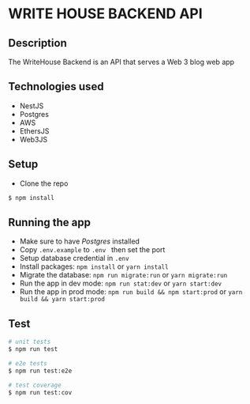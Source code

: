 # WRITE HOUSE BACKEND API

## Description

The WriteHouse Backend is an API that serves a Web 3 blog web app

## Technologies used

- NestJS
- Postgres
- AWS
- EthersJS
- Web3JS

## Setup

- Clone the repo

```bash
$ npm install
```

## Running the app

- Make sure to have _Postgres_ installed
- Copy `.env.example` to `.env ` then set the port
- Setup database credential in `.env`
- Install packages: `npm install` or `yarn install`
- Migrate the database: `npm run migrate:run` or `yarn migrate:run`
- Run the app in dev mode: `npm run stat:dev` or `yarn start:dev`
- Run the app in prod mode: `npm run build && npm start:prod` or `yarn build && yarn start:prod`

## Test

```bash
# unit tests
$ npm run test

# e2e tests
$ npm run test:e2e

# test coverage
$ npm run test:cov
```
